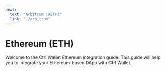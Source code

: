```yaml
---
next:
  text: "Arbitrum (AETH)"
  link: "./arbitrum"
---
```


# Ethereum (ETH)

Welcome to the Ctrl Wallet Ethereum integration guide. This guide will help you to integrate your Ethereum-based DApp with Ctrl Wallet.

<!--@include: ./_evm.md-->
